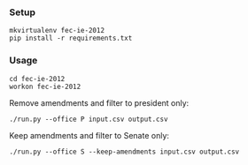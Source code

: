 ### Setup

```
mkvirtualenv fec-ie-2012
pip install -r requirements.txt
```

### Usage

```
cd fec-ie-2012
workon fec-ie-2012
```

Remove amendments and filter to president only:

```
./run.py --office P input.csv output.csv
```

Keep amendments and filter to Senate only:

```
./run.py --office S --keep-amendments input.csv output.csv
```

